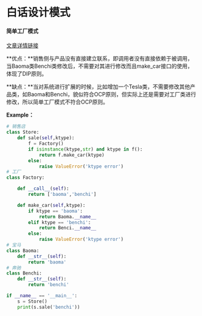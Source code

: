 #  白话设计模式


#### 简单工厂模式

[文章详情链接](https://github.com/GraySilver/design_patterns/tree/master/简单工厂)

**优点：**销售侧与产品没有直接建立联系，即调用者没有直接依赖于被调用，当Baoma类Benchi类修改后，不需要对其进行修改而且make_car接口的使用，体现了DIP原则。   

**缺点：**当对系统进行扩展的时候，比如增加一个Tesla类，不需要修改其他产品类，如Baoma和Benchi，貌似符合OCP原则，但实际上还是需要对工厂类进行修改，所以简单工厂模式不符合OCP原则。 

**Example：**

```python
# 销售店
class Store:
    def sale(self,ktype):
        f = Factory()
        if isinstance(ktype,str) and ktype in f():
            return f.make_car(ktype)
        else:
            raise ValueError('ktype error')
# 工厂
class Factory:

    def __call__(self):
        return ['baoma','benchi']

    def make_car(self,ktype):
        if ktype == 'baoma':
            return Baoma.__name__
        elif ktype == 'benchi':
            return Benci.__name__
        else:
            raise ValueError('ktype error')
# 宝马
class Baoma:
    def __str__(self):
        return 'baoma'
# 奔驰
class Benchi:
    def __str__(self):
        return 'benchi'

if __name__ == '__main__':
    s = Store()
    print(s.sale('benchi'))
```


